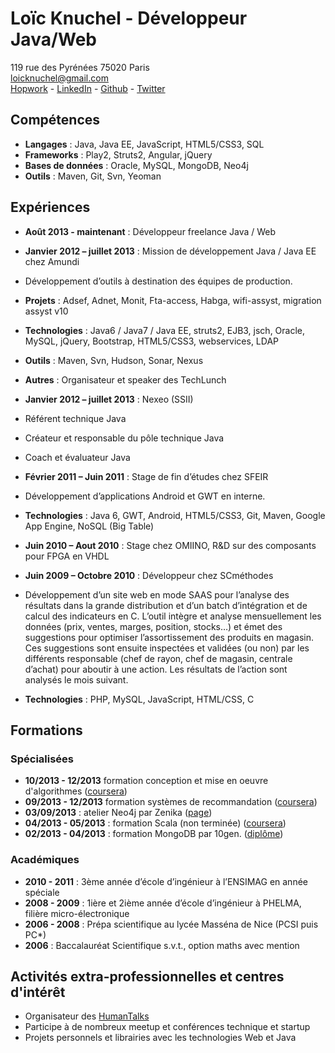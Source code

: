 # Loïc Knuchel - Développeur Java/Web
119 rue des Pyrénées 75020 Paris  
[loicknuchel@gmail.com](mailto:loicknuchel@gmail.com)  
[Hopwork](http://www.hopwork.com/profile/519b5a232a07e9483ddedd65) - [LinkedIn](http://www.linkedin.com/in/loicknuchel) - [Github](https://github.com/loicknuchel) - [Twitter](https://twitter.com/loicknuchel)

## Compétences

- **Langages** : Java, Java EE, JavaScript, HTML5/CSS3, SQL
- **Frameworks** : Play2, Struts2, Angular, jQuery
- **Bases de données** : Oracle, MySQL, MongoDB, Neo4j
- **Outils** : Maven, Git, Svn, Yeoman

## Expériences

- **Août 2013 - maintenant** : Développeur freelance Java / Web

- **Janvier 2012 – juillet 2013** : Mission de développement Java / Java EE chez Amundi
 - Développement d’outils à destination des équipes de production.
 - **Projets** : Adsef, Adnet, Monit, Fta-access, Habga, wifi-assyst, migration assyst v10
 - **Technologies** : Java6 / Java7 / Java EE, struts2, EJB3, jsch, Oracle, MySQL, jQuery, Bootstrap, HTML5/CSS3, webservices, LDAP
 - **Outils** : Maven, Svn, Hudson, Sonar, Nexus
 - **Autres** : Organisateur et speaker des TechLunch

- **Janvier 2012 – juillet 2013** : Nexeo (SSII)
 - Référent technique Java
 - Créateur et responsable du pôle technique Java
 - Coach et évaluateur Java

- **Février 2011 – Juin 2011** : Stage de fin d’études chez SFEIR
 - Développement d’applications Android et GWT en interne.
 - **Technologies** : Java 6, GWT, Android, HTML5/CSS3, Git, Maven, Google App Engine, NoSQL (Big Table)

- **Juin 2010 – Aout 2010** : Stage chez OMIINO, R&D sur des composants pour FPGA en VHDL

- **Juin 2009 – Octobre 2010** : Développeur chez SCméthodes
 - Développement d’un site web en mode SAAS pour l’analyse des résultats dans la grande distribution et d’un batch d’intégration et de calcul des indicateurs en C. L’outil intègre et analyse mensuellement les données (prix, ventes, marges, position, stocks…) et émet des suggestions pour optimiser l’assortissement des produits en magasin. Ces suggestions sont ensuite inspectées et validées (ou non) par les différents responsable (chef de rayon, chef de magasin, centrale d’achat) pour aboutir à une action. Les résultats de l’action sont analysés le mois suivant.
 - **Technologies** : PHP, MySQL, JavaScript, HTML/CSS, C



## Formations

### Spécialisées
- **10/2013 - 12/2013** formation conception et mise en oeuvre d'algorithmes ([coursera](https://www.coursera.org/course/algoprog))
- **09/2013 - 12/2013** formation systèmes de recommandation ([coursera](https://www.coursera.org/course/recsys))
- **03/09/2013** : atelier Neo4j par Zenika ([page](http://info.neotechnology.com/0903-paris-register.html))
- **04/2013 - 05/2013** : formation Scala (non terminée) ([coursera](https://www.coursera.org/course/progfun))
- **02/2013 - 04/2013** : formation MongoDB par 10gen. ([diplôme](https://s3.amazonaws.com/edu-cert.10gen.com/downloads/2b0645c934c44e848ade44490ae1c6bc/Certificate.pdf))

### Académiques
- **2010 - 2011** : 3ème année d’école d’ingénieur à l’ENSIMAG en année spéciale
- **2008 - 2009** : 1ière et 2ième année d’école d’ingénieur à PHELMA, filière micro-électronique
- **2006 - 2008** : Prépa scientifique au lycée Masséna de Nice (PCSI puis PC*)
- **2006** : Baccalauréat Scientifique s.v.t., option maths avec mention



## Activités extra-professionnelles et centres d'intérêt
- Organisateur des [HumanTalks](http://humantalks.com/)
- Participe à de nombreux meetup et conférences technique et startup
- Projets personnels et librairies avec les technologies Web et Java
